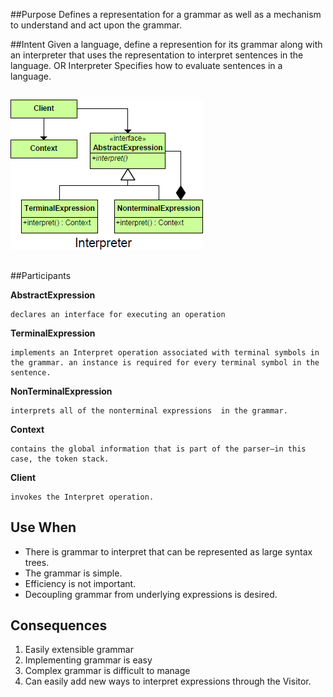##Purpose
	Defines a representation for a grammar as well as a mechanism to understand and act upon the grammar.

##Intent
	Given a language, define a represention for its grammar along with an interpreter that uses the representation to interpret sentences in the language.
	OR
	Interpreter Specifies how to evaluate sentences in a language.

##
![alt text](./Images/Interpreter-1.md.png "Interpreter")
##

##Participants

**AbstractExpression**

	declares an interface for executing an operation
**TerminalExpression**	

	implements an Interpret operation associated with terminal symbols in the grammar. an instance is required for every terminal symbol in the sentence.
**NonTerminalExpression**

	interprets all of the nonterminal expressions  in the grammar.
**Context**

	contains the global information that is part of the parser—in this case, the token stack.
**Client**

	invokes the Interpret operation.


## Use When
+	There is grammar to interpret that can be represented as large syntax trees.
+	The grammar is simple.
+	Efficiency is not important.
+	Decoupling grammar from underlying expressions is desired.

## Consequences ##

1. Easily extensible grammar
1. Implementing grammar is easy
1. Complex grammar is difficult to manage
1. Can easily add new ways to interpret expressions through the Visitor.
